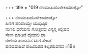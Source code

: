 +++
title = "019 ರಣಮುಖದೊಳೇಕಾದಶಾಕ್ಷೋ"

+++
ರಣಮುಖದೊಳೇಕಾದಶಾಕ್ಷೋ  
ಹಿಣಿಗೆ ಹರಿವಾಯ್ತೇ ಯುಧಿಷ್ಠಿರ   
ನುಣಲಿ ಧರೆಯನು ಗೋತ್ರವಧ ವಿನ್ಯಸ್ತ ಕಿಲ್ಬಿಷವ  
ಸೆಣಸ ಮಾಡಿದೆ ದೈವದಲಿ ಧಾ  
ರುಣಿಯ ಹುದುವಿನ ಸಿರಿಗೆ ಸೇರದೆ   
ಹಣಿದವಾಡಿದೆ ರಾಜವಂಶದ ಕಲ್ಪತರುವನವ      ॥19॥